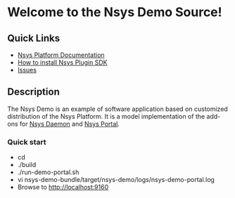 # Welcome to the Nsys Demo Source!

## Quick Links

* [Nsys Platform Documentation][1]
* [How to install Nsys Plugin SDK][2]
* [Issues][3]

## Description

The Nsys Demo is an example of software application based on customized distribution of the Nsys Platform. 
It is a model implementation of the add-ons for [Nsys Daemon](http://doc.nsys.org/display/NSYS/Nsys+Daemon) 
and [Nsys Portal](http://doc.nsys.org/display/NSYS/Nsys+Portal).

### Quick start

 * cd <nsys-demo root>
 * ./build
 * ./run-demo-portal.sh
 * vi nsys-demo-bundle/target/nsys-demo/logs/nsys-demo-portal.log
 * Browse to [http://localhost:9160](http://localhost:9160)


[1]: http://doc.nsys.org/display/NSYS/
[2]: http://doc.nsys.org/display/NSYS/Nsys+Plugin+SDK
[3]: http://jira.nsys.org/browse/NSYS